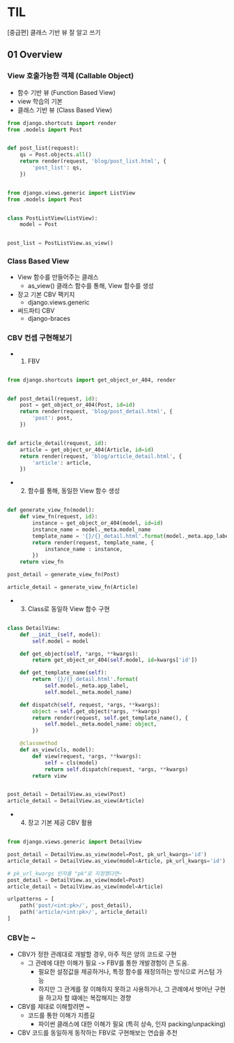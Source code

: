 # TIL
[중급편] 클래스 기반 뷰 잘 알고 쓰기

## 01 Overview
### View 호출가능한 객체 (Callable Object)
- 함수 기반 뷰 (Function Based View)
 - view 학습의 기본
- 클래스 기반 뷰 (Class Based View)

```python
from django.shortcuts import render
from .models import Post


def post_list(request):
    qs = Post.objects.all()
    return render(request, 'blog/post_list.html', {
        'post_list': qs,
    })


from django.views.generic import ListView
from .models import Post


class PostListView(ListView):
    model = Post


post_list = PostListView.as_view()

```    
    
### Class Based View
- View 함수를 만들어주는 클래스
    - as_view() 클래스 함수를 통해, View 함수를 생성
- 장고 기본 CBV 팩키지
    - django.views.generic
- 써드파티 CBV
    - django-braces
    
### CBV 컨셉 구현해보기
- 1. FBV

```python

from django.shortcuts import get_object_or_404, render


def post_detail(request, id):
    post = get_object_or_404(Post, id=id)
    return render(request, 'blog/post_detail.html', {
        'post': post,
    })


def article_detail(request, id):
    article = get_object_or_404(Article, id=id)
    return render(request, 'blog/article_detail.html', {
        'article': article,
    })

```   

- 2. 함수를 통해, 동일한 View 함수 생성
```python

def generate_view_fn(model):
    def view_fn(request, id):
        instance = get_object_or_404(model, id=id)
        instance_name = model._meta.model_name
        template_name = '{}/{}_detail.html'.format(model._meta.app_label, instance_name)
        return render(request, template_name, {
            instance_name : instance,
        })
    return view_fn

post_detail = generate_view_fn(Post)

article_detail = generate_view_fn(Article)

```    
    
- 3. Class로 동일하 View 함수 구현

```python

class DetailView:
    def __init__(self, model):
        self.model = model

    def get_object(self, *args, **kwargs):
        return get_object_or_404(self.model, id=kwargs['id'])

    def get_template_name(self):
        return '{}/{}_detail.html'.format(
            self.model._meta.app_label,
            self.model._meta.model_name)

    def dispatch(self, request, *args, **kwargs):
        object = self.get_object(*args, **kwargs)
        return render(request, self.get_template_name(), {
            self.model._meta.model_name: object,
        })

    @classmethod
    def as_view(cls, model):
        def view(request, *args, **kwargs):
            self = cls(model)
            return self.dispatch(request, *args, **kwargs)
        return view


post_detail = DetailView.as_view(Post)
article_detail = DetailView.as_view(Article)

```    
    
- 4. 장고 기본 제공 CBV 활용

```python

from django.views.generic import DetailView

post_detail = DetailView.as_view(model=Post, pk_url_kwargs='id')
article_detail = DetailView.as_view(model=Article, pk_url_kwargs='id')

# pk_url_kwargs 인자를 "pk"로 지정했다면~
post_detail = DetailView.as_view(model=Post)
article_detail = DetailView.as_view(model=Article)

urlpatterns = [
    path('post/<int:pk>/', post_detail),
    path('article/<int:pk>/', article_detail)
]

```

### CBV는 ~
- CBV가 정한 관례대로 개발할 경우, 아주 적은 양의 코드로 구현
    - 그 관례에 대한 이해가 필요 -> FBV를 통한 개발경험이 큰 도움.
        - 필요한 설정값을 제공하거나, 특정 함수를 재정의하는 방식으로 커스텀 가능
        - 하지만 그 관계를 잘 이해하지 못하고 사용하거나, 그 관례에서 벗어난 구현을 하고자 할 떄에는 복잡해지는 경향
- CBV를 제대로 이해할려면 ~
    - 코드를 통한 이해가 지름길
        - 파이썬 클래스에 대한 이해가 필요 (특히 상속, 인자 packing/unpacking)
- CBV 코드를 동일하게 동작하는 FBV로 구현해보는 연습을 추천

    
    
    
    
    
    
    
    
    
    
    
    
    
    
    
    
    
    
    
    
    
    
    
    
    
    
    
    
    
    
    
    
    
    
    
    
    
    
    
    
    
    
    














